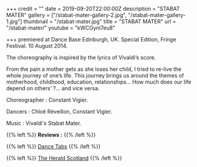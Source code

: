 +++
credit = ""
date = 2019-09-20T22:00:00Z
description = "STABAT MATER"
gallery = ["/stabat-mater-gallery-2.jpg", "/stabat-mater-gallery-1.jpg"]
thumbnail = "/stabat-mater.jpg"
title = "STABAT MATER"
url = "/stabat-mater/"
youtube = "kWCGynl7eu8"

+++
premiered at Dance Base Edinburgh, UK. Special Edition, Fringe Festival. 10 August 2014.

The choreography is inspired by the lyrics of Vivaldi’s score.

From the pain a mother gets as she loses her child, I tried to re-live the whole journey of one’s life. This journey brings us around the themes of motherhood, childhood, education, relationships… How much does our life depend on others’ ?... and vice versa.

Choreographer : Constant Vigier.

Dancers : Chloë Réveillon, Constant Vigier.

Music : Vivaldi's Stabat Mater.

{{% left %}} **Reviews :** {{% /left %}}

{{% left %}} [Dance Tabs](http://dancetabs.com/2014/08/vtdance-scottish-ballet-dance-artists-iwitness-special-edition-edinburgh/) {{% /left %}}

{{% left %}} [The Herald Scotland](http://www.heraldscotland.com/arts_ents/13174957.Fringe_Dance__Reviews/) {{% /left %}}